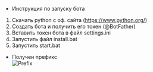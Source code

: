 - Инструкция по запуску бота
1. Скачать python с оф. сайта (https://www.python.org/)
2. Cоздать бота и получить его токен (@BotFather)
3. Вставить токен бота в файл settings.ini
4. Запустить файл install.bat
5. Запустить start.bat
- Получен префикс
  <div id="badges">
    <img src="https://img.shields.io/badge/%D0%9F%D0%BE%D0%BB%D1%83%D0%BF%D1%80%D0%BE%D1%84%D0%B8-blue?logo=logoColor=white&style=for-the-badge" alt="Prefix"/>
  </div>

